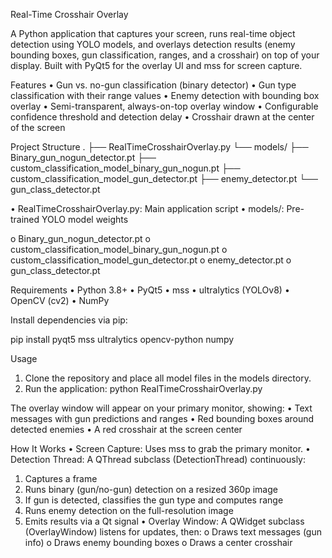 Real-Time Crosshair Overlay

A Python application that captures your screen, runs real-time object detection using YOLO models, and overlays detection results (enemy bounding boxes, gun classification, ranges, and a crosshair) on top of your display. Built with PyQt5 for the overlay UI and mss for screen capture.

Features
•	Gun vs. no-gun classification (binary detector)
•	Gun type classification with their range values
•	Enemy detection with bounding box overlay
•	Semi-transparent, always-on-top overlay window
•	Configurable confidence threshold and detection delay
•	Crosshair drawn at the center of the screen

Project Structure
.
├── RealTimeCrosshairOverlay.py
└── models/
    ├── Binary_gun_nogun_detector.pt
    ├── custom_classification_model_binary_gun_nogun.pt
    ├── custom_classification_model_gun_detector.pt
    ├── enemy_detector.pt
    └── gun_class_detector.pt

•	RealTimeCrosshairOverlay.py: Main application script
•	models/: Pre-trained YOLO model weights

o	Binary_gun_nogun_detector.pt
o	custom_classification_model_binary_gun_nogun.pt
o	custom_classification_model_gun_detector.pt
o	enemy_detector.pt
o	gun_class_detector.pt

Requirements
•	Python 3.8+
•	PyQt5
•	mss
•	ultralytics (YOLOv8)
•	OpenCV (cv2)
•	NumPy

Install dependencies via pip:

pip install pyqt5 mss ultralytics opencv-python numpy

Usage
1.	Clone the repository and place all model files in the models directory.
2.	Run the application:
python RealTimeCrosshairOverlay.py

The overlay window will appear on your primary monitor, showing:
•	Text messages with gun predictions and ranges
•	Red bounding boxes around detected enemies
•	A red crosshair at the screen center

How It Works
•	Screen Capture: Uses mss to grab the primary monitor.
•	Detection Thread: A QThread subclass (DetectionThread) continuously:
1.	Captures a frame
2.	Runs binary (gun/no-gun) detection on a resized 360p image
3.	If gun is detected, classifies the gun type and computes range
4.	Runs enemy detection on the full-resolution image
5.	Emits results via a Qt signal
•	Overlay Window: A QWidget subclass (OverlayWindow) listens for updates, then:
o	Draws text messages (gun info)
o	Draws enemy bounding boxes
o	Draws a center crosshair
